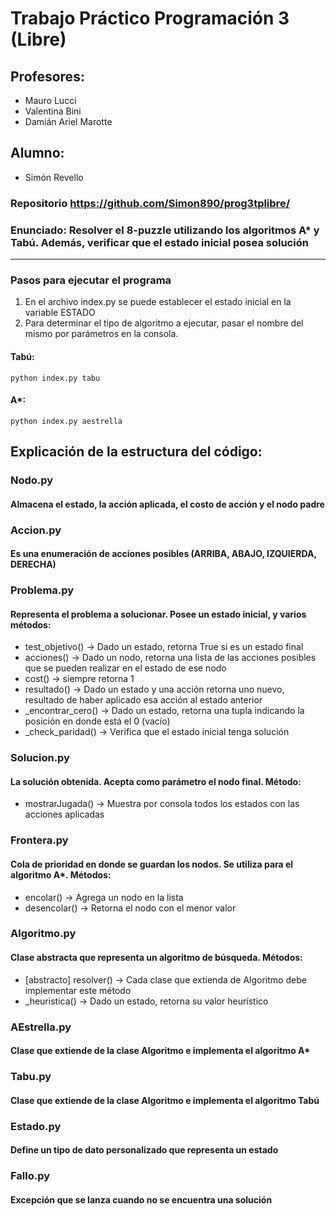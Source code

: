 # Trabajo Práctico Programación 3 (Libre)

## Profesores: 
* Mauro Lucci
* Valentina Bini
* Damián Ariel Marotte

## Alumno:
* Simón Revello

### Repositorio https://github.com/Simon890/prog3tplibre/

### Enunciado: Resolver el 8-puzzle utilizando los algoritmos A* y Tabú. Además, verificar que el estado inicial posea solución

--- 
### Pasos para ejecutar el programa
1. En el archivo index.py se puede establecer el estado inicial en la variable ESTADO
2. Para determinar el tipo de algoritmo a ejecutar, pasar el nombre del mismo por parámetros en la consola.
#### Tabú:
```
python index.py tabu
```
#### A*:
```
python index.py aestrella
```

## Explicación de la estructura del código:
### Nodo.py
#### Almacena el estado, la acción aplicada, el costo de acción y el nodo padre
### Accion.py
#### Es una enumeración de acciones posibles (ARRIBA, ABAJO, IZQUIERDA, DERECHA)
### Problema.py
#### Representa el problema a solucionar. Posee un estado inicial, y varios métodos:
* test_objetivo() -> Dado un estado, retorna True si es un estado final
* acciones() -> Dado un nodo, retorna una lista de las acciones posibles que se pueden realizar en el estado de ese nodo
* cost() -> siempre retorna 1
* resultado() -> Dado un estado y una acción retorna uno nuevo, resultado de haber aplicado esa acción al estado anterior
* _encontrar_cero() -> Dado un estado, retorna una tupla indicando la posición en donde está el 0 (vacío)
* _check_paridad() -> Verifica que el estado inicial tenga solución
### Solucion.py
#### La solución obtenida. Acepta como parámetro el nodo final. Método:
* mostrarJugada() -> Muestra por consola todos los estados con las acciones aplicadas
### Frontera.py
#### Cola de prioridad en donde se guardan los nodos. Se utiliza para el algoritmo A*. Métodos:
* encolar() -> Agrega un nodo en la lista
* desencolar() -> Retorna el nodo con el menor valor
### Algoritmo.py
#### Clase abstracta que representa un algoritmo de búsqueda. Métodos:
* [abstracto] resolver() -> Cada clase que extienda de Algoritmo debe implementar este método
* _heuristica() -> Dado un estado, retorna su valor heurístico
### AEstrella.py
#### Clase que extiende de la clase Algoritmo e implementa el algoritmo A*
### Tabu.py
#### Clase que extiende de la clase Algoritmo e implementa el algoritmo Tabú
### Estado.py
#### Define un tipo de dato personalizado que representa un estado
### Fallo.py
#### Excepción que se lanza cuando no se encuentra una solución
